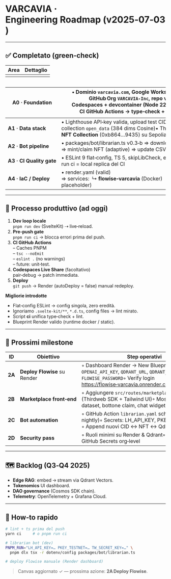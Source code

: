 # VARCAVIA · Engineering Roadmap (v2025‑07‑03)

---

## ✅ Completato (green‑check)

| Area | Dettaglio |
| ---- | --------- |
|      |           |

|   |
| - |

| **A0 · Foundation**      | • Dominio `varcavia.com`, Google Workspace e MX records• GitHub Org `VARCAVIA‑Inc`, repo **varcavia‑poc**• Codespaces + devcontainer (Node 22, PNPM, TS, ESLint)• CI GitHub Actions → **type‑check + lint** → **🟢 CI verde** |
| ------------------------ | ----------------------------------------------------------------------------------------------------------------------------------------------------------------------------------------------------------------------------- |
| **A1 · Data stack**      | • Lighthouse API‑key valida, upload test CID• Qdrant Cloud cluster + collection `open_data` (384 dims Cosine)• Thirdweb → contratto **NFT Collection** (0xb864…9435) su Sepolia                                               |
| **A2 · Bot pipeline**    | • packages/bot/librarian.ts v0.3‑b ⇒ download ⇒ Lighthouse CID ⇒ mint/claim NFT (adaptive) ⇒ update CSV ⇒ upsert Qdrant ✔︎                                                                                                    |
| **A3 · CI Quality gate** | • ESLint 9 flat‑config, TS 5, skipLibCheck, esModuleInterop• pnpm run ci = local replica del CI                                                                                                                               |
| **A4 · IaC / Deploy**    | • render.yaml (valid) ⇒ services:  ↳ **flowise‑varcavia** (Docker)  ↳ **varcavia‑pages** (static placeholder)                                                                                                                 |

---

## 🔄 Processo produttivo (ad oggi)

1. **Dev loop locale**\
   `pnpm run dev` (SvelteKit) ⇢ live‑reload.
2. **Pre‑push gate**\
   `pnpm run ci` → blocca errori prima del push.
3. **CI GitHub Actions**\
   – Caches PNPM\
   – `tsc --noEmit`\
   – `eslint .` (no warnings)\
   – future: unit‑test.
4. **Codespaces Live Share** (facoltativo)\
   pair‑debug → patch immediata.
5. **Deploy**\
   `git push` → Render (autoDeploy = false) manual redeploy.

**Migliorie introdotte**

- Flat‑config ESLint → config singola, zero eredità.
- Ignoriamo `.svelte-kit/**`, `*.d.ts`, config files → lint mirato.
- Script **ci** unifica type‑check + lint.
- Blueprint Render valido (runtime docker / static).

---

## 📍 Prossimi milestone

| ID     | Obiettivo                    | Step operativi                                                                                                                                                                                                      |
| ------ | ---------------------------- | ------------------------------------------------------------------------------------------------------------------------------------------------------------------------------------------------------------------- |
| **2A** | **Deploy Flowise** su Render | ◦ Dashboard Render → New Blueprint◦ Inserire ENV: `OPENAI_API_KEY`, `QDRANT_URL`, `QDRANT_API_KEY`, `FLOWISE_PASSWORD`◦ Verify login [https://flowise‑varcavia.onrender.com](https://flowise‑varcavia.onrender.com) |
| **2B** | **Marketplace front‑end**    | ◦ Aggiungere `src/routes/marketplace/+page.svelte` (Thirdweb SDK + Tailwind UI)◦ Mostrare NFT dataset, bottone claim, chat widget (iframe Flowise)                                                                  |
| **2C** | **Bot automation**           | ◦ GitHub Action `librarian.yaml` schedulata (cron nightly)◦ Secrets: LH\_API\_KEY, PKEY\_TESTNET, …◦ Append nuovi CID ↔ NFT ↔ Qdrant                                                                                |
| **2D** | **Security pass**            | ◦ Ruoli minimi su Render & Qdrant◦ Vault GitHub Secrets org‑level                                                                                                                                                   |

---

## 🗺 Backlog (Q3‑Q4 2025)

- **Edge RAG**: embed → stream via Qdrant Vectors.
- **Tokenomics** UI dashboard.
- **DAO governance** (Cosmos SDK chain).
- **Telemetry**: OpenTelemetry + Grafana Cloud.

---

## 📌 How‑to rapido

```bash
# lint + ts prima del push
yarn ci     # o pnpm run ci

# librarian bot (dev)
PNPM_RUN="LH_API_KEY=… PKEY_TESTNET=… TW_SECRET_KEY=…" \
  pnpm dlx tsx -r dotenv/config packages/bot/librarian.ts

# deploy Flowise manuale (Render dashboard)
```

> Canvas aggiornato ✓ — prossima azione: **2A Deploy Flowise**.

